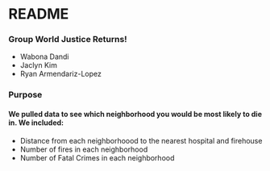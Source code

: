 # README

### Group World Justice Returns!
  - Wabona Dandi
  - Jaclyn Kim
  - Ryan Armendariz-Lopez
### Purpose
#### We pulled data to see which neighborhood you would be most likely to die in. We included:
* Distance from each neighborhoood to the nearest hospital and firehouse
* Number of fires in each neighborhood
* Number of Fatal Crimes in each neighborhood